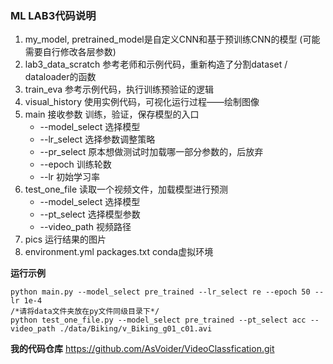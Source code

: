 ### ML LAB3代码说明
1. my_model, pretrained_model是自定义CNN和基于预训练CNN的模型 (可能需要自行修改各层参数)
2. lab3_data_scratch 参考老师和示例代码，重新构造了分割dataset / dataloader的函数
3. train_eva 参考示例代码，执行训练预验证的逻辑
4. visual_history 使用实例代码，可视化运行过程——绘制图像
5. main 接收参数 训练，验证，保存模型的入口
    - --model_select 选择模型
    - --lr_select 选择参数调整策略
    - --pr_select 原本想做测试时加载哪一部分参数的，后放弃
    - --epoch 训练轮数
    - --lr 初始学习率
6. test_one_file 读取一个视频文件，加载模型进行预测
    - --model_select 选择模型
    - --pt_select 选择模型参数
    - --video_path 视频路径
7. pics 运行结果的图片
8. environment.yml packages.txt conda虚拟环境

**运行示例**
    
    python main.py --model_select pre_trained --lr_select re --epoch 50 --lr 1e-4  
    /*请将data文件夹放在py文件同级目录下*/
    python test_one_file.py --model_select pre_trained --pt_select acc --video_path ./data/Biking/v_Biking_g01_c01.avi

**我的代码仓库**
    https://github.com/AsVoider/VideoClassfication.git